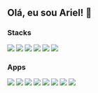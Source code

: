 ## Olá, eu sou Ariel! 👋

### Stacks

<img src="https://img.shields.io/badge/JavaScript-F7DF1E?style=for-the-badge&logo=javascript&logoColor=black" /> <img src="https://img.shields.io/badge/React-20232A?style=for-the-badge&logo=react&logoColor=61DAFB" /> <img src="https://img.shields.io/badge/shadcn/ui-000000.svg?style=for-the-badge&logo=shadcn/ui&logoColor=white" /> <img src="https://img.shields.io/badge/Tailwind%20CSS-06B6D4.svg?style=for-the-badge&logo=Tailwind-CSS&logoColor=white"> <img src="https://img.shields.io/badge/HTML5-E34F26?style=for-the-badge&logo=html5&logoColor=white" /> <img src="https://img.shields.io/badge/CSS3-1572B6?style=for-the-badge&logo=css3&logoColor=white" /> 


### Apps
<img src="https://img.shields.io/badge/Visual%20Studio%20Code-007ACC.svg?style=for-the-badge&logo=Visual-Studio-Code&logoColor=white" /> <img src="https://img.shields.io/badge/Figma-F24E1E.svg?style=for-the-badge&logo=Figma&logoColor=white" /> <img src="https://img.shields.io/badge/Notion-000000.svg?style=for-the-badge&logo=Notion&logoColor=white"> <img src="https://img.shields.io/badge/Adobe%20Photoshop-31A8FF.svg?style=for-the-badge&logo=Adobe-Photoshop&logoColor=white" /> <img src="https://img.shields.io/badge/Adobe%20XD-FF61F6.svg?style=for-the-badge&logo=Adobe-XD&logoColor=white" /> <img src="https://img.shields.io/badge/Obsidian-7C3AED.svg?style=for-the-badge&logo=Obsidian&logoColor=white"> <img src="https://img.shields.io/badge/OBS%20Studio-302E31.svg?style=for-the-badge&logo=OBS-Studio&logoColor=white"> <img src="https://img.shields.io/badge/Spotify-1DB954.svg?style=for-the-badge&logo=Spotify&logoColor=white"> 
